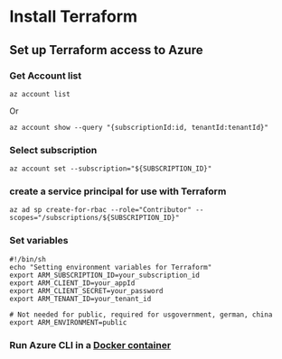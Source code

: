 # Install Terraform

## Set up Terraform access to Azure

### Get Account list 
```
az account list
```
Or 
```
az account show --query "{subscriptionId:id, tenantId:tenantId}"
```
### Select subscription
```
az account set --subscription="${SUBSCRIPTION_ID}"
```
### create a service principal for use with Terraform
```
az ad sp create-for-rbac --role="Contributor" --scopes="/subscriptions/${SUBSCRIPTION_ID}"
```

### Set variables
```
#!/bin/sh
echo "Setting environment variables for Terraform"
export ARM_SUBSCRIPTION_ID=your_subscription_id
export ARM_CLIENT_ID=your_appId
export ARM_CLIENT_SECRET=your_password
export ARM_TENANT_ID=your_tenant_id

# Not needed for public, required for usgovernment, german, china
export ARM_ENVIRONMENT=public
```

### Run Azure CLI in a [Docker container](https://docs.microsoft.com/en-gb/cli/azure/run-azure-cli-docker?view=azure-cli-latest)
